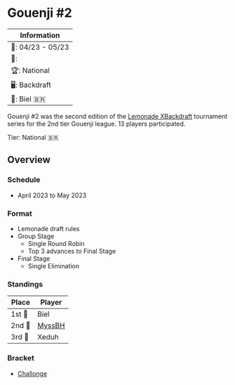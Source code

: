 # Gouenji #2

|Information|
|-|
|:calendar:: 04/23 - 05/23|
|:busts_in_silhouette::|
|:trophy:: National|
|:desktop_computer:: Backdraft|
|:1st_place_medal:: Biel :brazil:|

Gouenji #2 was the second edition of the [Lemonade XBackdraft](bdmain.md) tournament series for the 2nd tier Gouenji league. 
13 players participated.

Tier: National :brazil:

## Overview

### Schedule
- April 2023 to May 2023

### Format
- Lemonade draft rules
- Group Stage
    - Single Round Robin
    - Top 3 advances to Final Stage
- Final Stage
    - Single Elimination

### Standings

|Place|Player|
|-|-|
|1st :1st_place_medal:| Biel |
|2nd :2nd_place_medal:| [MyssBH](../../players/brazilian/myssbh.md) |
|3rd :3rd_place_medal:| Xeduh |

### Bracket
- [Challonge](https://challonge.com/bd2goenji)